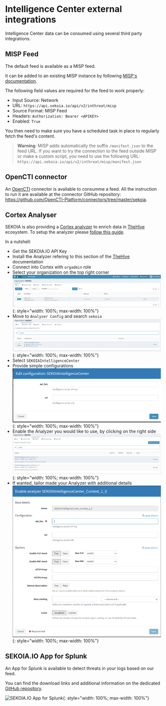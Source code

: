 # Intelligence Center external integrations

Intelligence Center data can be consumed using several third party integrations.

## MISP Feed

The default feed is available as a MISP feed.

It can be added to an existing MISP instance by following [MISP's documentation](https://www.circl.lu/doc/misp/managing-feeds/).

The following field values are required for the feed to work properly:

-   Input Source: Network
-   URL: `https://api.sekoia.io/api/v2/inthreat/misp`
-   Source Format: MISP Feed
-   Headers: `Authorization: Bearer <APIKEY>`
-   Enabled: `True`

You then need to make sure you have a scheduled task in place to regularly fetch the feed's content.

> **Warning**: MISP adds automatically the suffix `/manifest.json` to the feed URL. If you want to try the connection to the feed outside MISP or make a custom script, you need to use the following URL: `https://api.sekoia.io/api/v2/inthreat/misp/manifest.json`

## OpenCTI connector

An [OpenCTI](https://www.opencti.io) connector is available to consumme a feed.
All the instruction to run it are available at the connector GitHub repository: https://github.com/OpenCTI-Platform/connectors/tree/master/sekoia.

## Cortex Analyser

SEKOIA is also providing a [Cortex analyzer](https://github.com/TheHive-Project/Cortex-Analyzers/tree/master/analyzers/SEKOIAIntelligenceCenter) to enrich data in [TheHive](https://thehive-project.org/) ecosystem.
To setup the analyzer please [follow this guide](https://github.com/TheHive-Project/CortexDocs/blob/master/analyzer_requirements.md).

In a nutshell:

- Get the SEKOIA.IO API Key
- Install the Analyzer refering to this section of the [TheHive](https://github.com/TheHive-Project/CortexDocs/blob/master/installation/install-guide.md#installation) documentation
- Connect into Cortex with `orgadmin` role
- Select your organization on the top right corner 
![Cortex Organisation Page](../assets/intelligence_center/organization.png){: style="width: 100%; max-width: 100%"}
- Move to `Analyser Config` and search `sekoia` 
![Cortex Analyser Config Page](../assets/intelligence_center/analyzer_config.png){: style="width: 100%; max-width: 100%"}
- Select `SEKOIAIntelligenceCenter`
- Provide simple configurations 
![Cortex Analyser Config API Page](../assets/intelligence_center/sekoia_api.png){: style="width: 100%; max-width: 100%"}
- Enable the Analyzer you would like to use, by clicking on the right side 
![Cortex Analyser Enable Page](../assets/intelligence_center/analyzer_activation.png){: style="width: 100%; max-width: 100%"}
- If wanted, tailor made your Analyzer with additional details
![Cortex Analyser Enable Context Page](../assets/intelligence_center/enable_context.png){: style="width: 100%; max-width: 100%"}


## SEKOIA.IO App for Splunk

An App for Splunk is available to detect threats in your logs based on our feed.

You can find the download links and additional information on the dedicated [GitHub repository](https://github.com/SEKOIA-IO/SEKOIA.IO-for-Splunk).

![SEKOIA.IO App for Splunk](../assets/intelligence_center/splunk.png){: style="width: 100%; max-width: 100%"}

